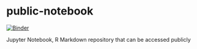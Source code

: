 # public-notebook
[![Binder](https://mybinder.org/badge_logo.svg)](https://mybinder.org/v2/gh/landak-tech/public-notebook/master)

Jupyter Notebook, R Markdown repository that can be accessed publicly
